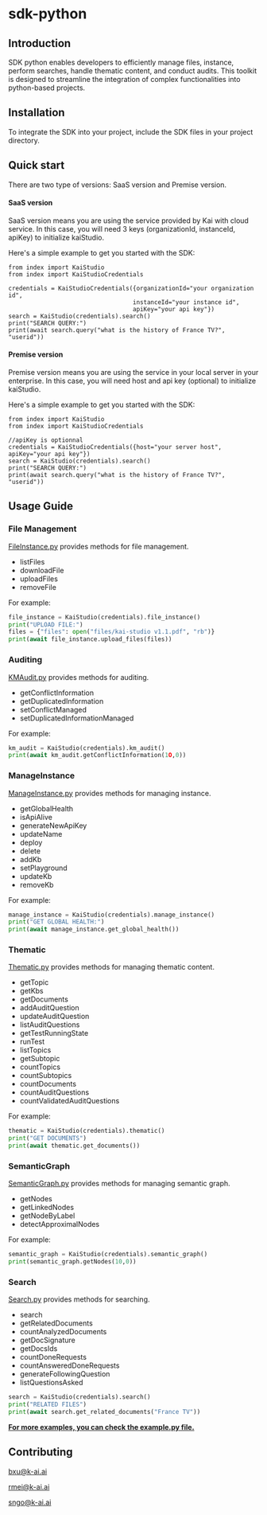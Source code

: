 # sdk-python

## Introduction
SDK python enables developers to efficiently manage files, instance, perform searches, handle thematic content, and conduct audits. This toolkit is designed to streamline the integration of complex functionalities into python-based projects.

## Installation
To integrate the SDK into your project, include the SDK files in your project directory. 

## Quick start
There are two type of versions: SaaS version and Premise version.

#### SaaS version

SaaS version means you are using the service provided by Kai with cloud service. In this case, you will need 3 keys (organizationId, instanceId, apiKey) to initialize kaiStudio.

Here's a simple example to get you started with the SDK:

```
from index import KaiStudio
from index import KaiStudioCredentials

credentials = KaiStudioCredentials({organizationId="your organization id",
                                   instanceId="your instance id",
                                   apiKey="your api key"})
search = KaiStudio(credentials).search()
print("SEARCH QUERY:")
print(await search.query("what is the history of France TV?", "userid"))

```
#### Premise version

Premise version means you are using the service in your local server in your enterprise. In this case, you will need host and api key (optional) to initialize kaiStudio.

Here's a simple example to get you started with the SDK:

```
from index import KaiStudio
from index import KaiStudioCredentials

//apiKey is optionnal
credentials = KaiStudioCredentials({host="your server host", apiKey="your api key"})
search = KaiStudio(credentials).search()
print("SEARCH QUERY:")
print(await search.query("what is the history of France TV?", "userid"))

```

## Usage Guide
### File Management
[FileInstance.py](modules/FileInstance.py) provides methods for file management.
- listFiles
- downloadFile
- uploadFiles
- removeFile

For example:
```py
file_instance = KaiStudio(credentials).file_instance()
print("UPLOAD FILE:")
files = {"files": open("files/kai-studio v1.1.pdf", "rb")}
print(await file_instance.upload_files(files))
```

### Auditing
[KMAudit.py](modules/KMAudit.py) provides methods for auditing.
- getConflictInformation
- getDuplicatedInformation
- setConflictManaged
- setDuplicatedInformationManaged

For example:
```py
km_audit = KaiStudio(credentials).km_audit()
print(await km_audit.getConflictInformation(1O,0))
```
### ManageInstance
[ManageInstance.py](modules/ManageInstance.py) provides methods for managing instance.
- getGlobalHealth
- isApiAlive
- generateNewApiKey
- updateName
- deploy
- delete
- addKb
- setPlayground
- updateKb
- removeKb

For example:
```py
manage_instance = KaiStudio(credentials).manage_instance()
print("GET GLOBAL HEALTH:")
print(await manage_instance.get_global_health())
```

### Thematic
[Thematic.py](modules/Thematic.py) provides methods for managing thematic content.
- getTopic
- getKbs
- getDocuments
- addAuditQuestion
- updateAuditQuestion
- listAuditQuestions
- getTestRunningState
- runTest
- listTopics
- getSubtopic
- countTopics
- countSubtopics
- countDocuments
- countAuditQuestions
- countValidatedAuditQuestions

For example:
```py
thematic = KaiStudio(credentials).thematic()
print("GET DOCUMENTS")
print(await thematic.get_documents())
```

### SemanticGraph
[SemanticGraph.py](modules/SemanticGraph.py) provides methods for managing semantic graph.
- getNodes
- getLinkedNodes
- getNodeByLabel
- detectApproximalNodes

For example:
```py
semantic_graph = KaiStudio(credentials).semantic_graph()
print(semantic_graph.getNodes(10,0))
```

### Search
[Search.py](modules/Search.py) provides methods for searching.
- search
- getRelatedDocuments
- countAnalyzedDocuments
- getDocSignature
- getDocsIds
- countDoneRequests
- countAnsweredDoneRequests
- generateFollowingQuestion
- listQuestionsAsked
```py
search = KaiStudio(credentials).search()
print("RELATED FILES")
print(await search.get_related_documents("France TV"))
```


<u>**For more examples, you can check the [example.py](example.py) file.**</u>

## Contributing
bxu@k-ai.ai

rmei@k-ai.ai

sngo@k-ai.ai

